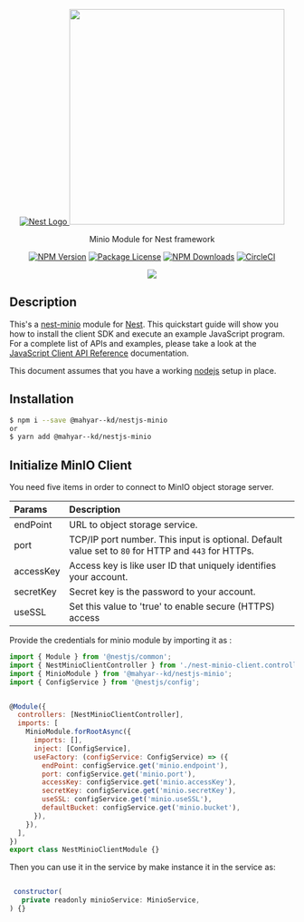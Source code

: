 <p align="center">
  <a href="http://nestjs.com/" target="blank"><img src="http://kamilmysliwiec.com/public/nest-logo.png#1" alt="Nest Logo" />   </a>
  <a href="https://min.io" target="_blank"><img src="https://min.io/resources/img/logo.svg" width="380"></a>
</p>

<p align="center">Minio Module for Nest framework</p>


<p align="center">
<a href="https://www.npmjs.com/package/mahyar--kd/nestjs-minio" target="_blank"><img src="https://img.shields.io/npm/v/@mahyar--kd/nestjs-minio" alt="NPM Version" /></a>
<a href="https://www.npmjs.com/~nestjscore" target="_blank"><img src="https://img.shields.io/npm/l/@mahyar--kd/nestjs-minio" alt="Package License" /></a>
<a href="https://www.npmjs.com/~nestjscore" target="_blank"><img src="https://img.shields.io/npm/dm/@mahyar--kd/nestjs-minio" alt="NPM Downloads" /></a>
<a href="https://circleci.com/gh/nestjs/nest" target="_blank"><img src="https://img.shields.io/circleci/build/github/MahyaR-Kd/minio-nestjs/master" alt="CircleCI" /></a>

<p align="center">
<a href="https://www.buymeacoffee.com/mahyar.kd"><img src="https://img.buymeacoffee.com/button-api/?text=Buy me a coffee&emoji=&slug=mahyar.kd&button_colour=FF5F5F&font_colour=ffffff&font_family=Cookie&outline_colour=000000&coffee_colour=FFDD00" /></a>

</p>

## Description
This's a [nest-minio](https://github.com/MahyaR-Kd/minio-nestjs) module for [Nest](https://github.com/nestjs/nest).
This quickstart guide will show you how to install the client SDK and execute an example JavaScript program. For a complete list of APIs and examples, please take a look at the [JavaScript Client API Reference](https://docs.min.io/docs/javascript-client-api-reference) documentation.

This document assumes that you have a working [nodejs](http://nodejs.org/) setup in place.


## Installation

```bash
$ npm i --save @mahyar--kd/nestjs-minio
or
$ yarn add @mahyar--kd/nestjs-minio

```


## Initialize MinIO Client

You need five items in order to connect to MinIO object storage server.


| Params     | Description |
| :------- | :------------ |
| endPoint	 | URL to object storage service. |
|port| TCP/IP port number. This input is optional. Default value set to ``80`` for HTTP and ``443`` for HTTPs.|
| accessKey | Access key is like user ID that uniquely identifies your account.   |
| secretKey	| Secret key is the password to your account.    |
|useSSL |Set this value to 'true' to enable secure (HTTPS) access |

Provide the credentials for minio module by importing it as :

```javascript
import { Module } from '@nestjs/common';
import { NestMinioClientController } from './nest-minio-client.controller';
import { MinioModule } from '@mahyar--kd/nestjs-minio';
import { ConfigService } from '@nestjs/config';


@Module({
  controllers: [NestMinioClientController],
  imports: [
    MinioModule.forRootAsync({
      imports: [],
      inject: [ConfigService],
      useFactory: (configService: ConfigService) => ({
        endPoint: configService.get('minio.endpoint'),
        port: configService.get('minio.port'),
        accessKey: configService.get('minio.accessKey'),
        secretKey: configService.get('minio.secretKey'),
        useSSL: configService.get('minio.useSSL'),
        defaultBucket: configService.get('minio.bucket'),
      }),
    }),
  ],
})
export class NestMinioClientModule {}

```
Then you can use it in the service by make instance it in the service as:

```javascript

 constructor(
   private readonly minioService: MinioService,
) {}

```